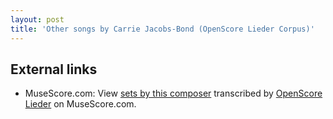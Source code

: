 ```yaml
---
layout: post
title: 'Other songs by Carrie Jacobs-Bond (OpenScore Lieder Corpus)'
---
```


## External links

- MuseScore.com: View [sets by this composer] transcribed by [OpenScore Lieder] on MuseScore.com.

[sets by this composer]: https://musescore.com/openscore-lieder-corpus/sets/5106886
[OpenScore Lieder]: https://musescore.com/openscore-lieder-corpus

